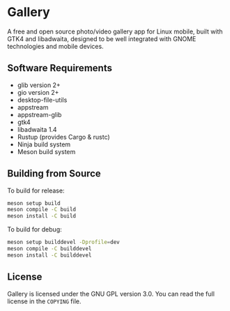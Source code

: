# Gallery

A free and open source photo/video gallery app for Linux mobile,
built with GTK4 and libadwaita, designed to be well integrated
with GNOME technologies and mobile devices.

## Software Requirements

- glib version 2+
- gio version 2+
- desktop-file-utils
- appstream
- appstream-glib
- gtk4
- libadwaita 1.4
- Rustup (provides Cargo & rustc)
- Ninja build system
- Meson build system

## Building from Source

To build for release:

```sh
meson setup build
meson compile -C build
meson install -C build
```

To build for debug:

```sh
meson setup builddevel -Dprofile=dev
meson compile -C builddevel
meson install -C builddevel
```

## License

Gallery is licensed under the GNU GPL version 3.0.
You can read the full license in the `COPYING` file.
